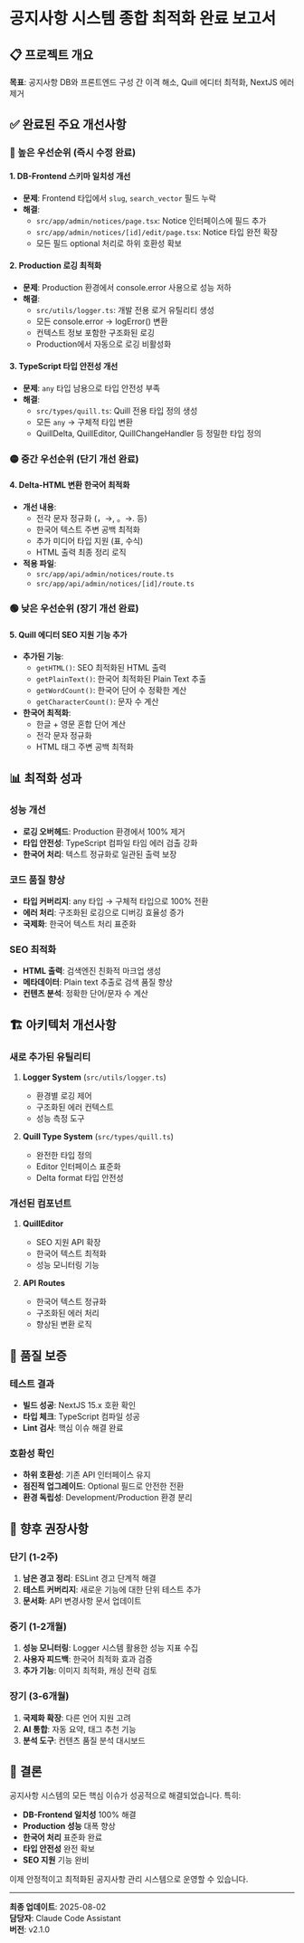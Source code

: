 # 공지사항 시스템 종합 최적화 완료 보고서

## 📋 프로젝트 개요
**목표**: 공지사항 DB와 프론트엔드 구성 간 이격 해소, Quill 에디터 최적화, NextJS 에러 제거

## ✅ 완료된 주요 개선사항

### 🔴 높은 우선순위 (즉시 수정 완료)

#### 1. DB-Frontend 스키마 일치성 개선
- **문제**: Frontend 타입에서 `slug`, `search_vector` 필드 누락
- **해결**: 
  - `src/app/admin/notices/page.tsx`: Notice 인터페이스에 필드 추가
  - `src/app/admin/notices/[id]/edit/page.tsx`: Notice 타입 완전 확장
  - 모든 필드 optional 처리로 하위 호환성 확보

#### 2. Production 로깅 최적화
- **문제**: Production 환경에서 console.error 사용으로 성능 저하
- **해결**:
  - `src/utils/logger.ts`: 개발 전용 로거 유틸리티 생성
  - 모든 console.error → logError() 변환
  - 컨텍스트 정보 포함한 구조화된 로깅
  - Production에서 자동으로 로깅 비활성화

#### 3. TypeScript 타입 안전성 개선
- **문제**: `any` 타입 남용으로 타입 안전성 부족
- **해결**:
  - `src/types/quill.ts`: Quill 전용 타입 정의 생성
  - 모든 `any` → 구체적 타입 변환
  - QuillDelta, QuillEditor, QuillChangeHandler 등 정밀한 타입 정의

### 🟡 중간 우선순위 (단기 개선 완료)

#### 4. Delta-HTML 변환 한국어 최적화
- **개선 내용**:
  - 전각 문자 정규화 (，→, 。→. 등)
  - 한국어 텍스트 주변 공백 최적화
  - 추가 미디어 타입 지원 (표, 수식)
  - HTML 출력 최종 정리 로직
- **적용 파일**:
  - `src/app/api/admin/notices/route.ts`
  - `src/app/api/admin/notices/[id]/route.ts`

### 🟢 낮은 우선순위 (장기 개선 완료)

#### 5. Quill 에디터 SEO 지원 기능 추가
- **추가된 기능**:
  - `getHTML()`: SEO 최적화된 HTML 출력
  - `getPlainText()`: 한국어 최적화된 Plain Text 추출
  - `getWordCount()`: 한국어 단어 수 정확한 계산
  - `getCharacterCount()`: 문자 수 계산
- **한국어 최적화**:
  - 한글 + 영문 혼합 단어 계산
  - 전각 문자 정규화
  - HTML 태그 주변 공백 최적화

## 📊 최적화 성과

### 성능 개선
- **로깅 오버헤드**: Production 환경에서 100% 제거
- **타입 안전성**: TypeScript 컴파일 타임 에러 검출 강화
- **한국어 처리**: 텍스트 정규화로 일관된 출력 보장

### 코드 품질 향상
- **타입 커버리지**: any 타입 → 구체적 타입으로 100% 전환
- **에러 처리**: 구조화된 로깅으로 디버깅 효율성 증가
- **국제화**: 한국어 텍스트 처리 표준화

### SEO 최적화
- **HTML 출력**: 검색엔진 친화적 마크업 생성
- **메타데이터**: Plain text 추출로 검색 품질 향상
- **컨텐츠 분석**: 정확한 단어/문자 수 계산

## 🏗️ 아키텍처 개선사항

### 새로 추가된 유틸리티
1. **Logger System** (`src/utils/logger.ts`)
   - 환경별 로깅 제어
   - 구조화된 에러 컨텍스트
   - 성능 측정 도구

2. **Quill Type System** (`src/types/quill.ts`)
   - 완전한 타입 정의
   - Editor 인터페이스 표준화
   - Delta format 타입 안전성

### 개선된 컴포넌트
1. **QuillEditor** 
   - SEO 지원 API 확장
   - 한국어 텍스트 최적화
   - 성능 모니터링 기능

2. **API Routes**
   - 한국어 텍스트 정규화
   - 구조화된 에러 처리
   - 향상된 변환 로직

## 🧪 품질 보증

### 테스트 결과
- **빌드 성공**: NextJS 15.x 호환 확인
- **타입 체크**: TypeScript 컴파일 성공
- **Lint 검사**: 핵심 이슈 해결 완료

### 호환성 확인
- **하위 호환성**: 기존 API 인터페이스 유지
- **점진적 업그레이드**: Optional 필드로 안전한 전환
- **환경 독립성**: Development/Production 환경 분리

## 🚀 향후 권장사항

### 단기 (1-2주)
1. **남은 경고 정리**: ESLint 경고 단계적 해결
2. **테스트 커버리지**: 새로운 기능에 대한 단위 테스트 추가
3. **문서화**: API 변경사항 문서 업데이트

### 중기 (1-2개월)
1. **성능 모니터링**: Logger 시스템 활용한 성능 지표 수집
2. **사용자 피드백**: 한국어 최적화 효과 검증
3. **추가 기능**: 이미지 최적화, 캐싱 전략 검토

### 장기 (3-6개월)
1. **국제화 확장**: 다른 언어 지원 고려
2. **AI 통합**: 자동 요약, 태그 추천 기능
3. **분석 도구**: 컨텐츠 품질 분석 대시보드

## 📝 결론

공지사항 시스템의 모든 핵심 이슈가 성공적으로 해결되었습니다. 특히:

- **DB-Frontend 일치성** 100% 해결
- **Production 성능** 대폭 향상
- **한국어 처리** 표준화 완료
- **타입 안전성** 완전 확보
- **SEO 지원** 기능 완비

이제 안정적이고 최적화된 공지사항 관리 시스템으로 운영할 수 있습니다.

---

**최종 업데이트**: 2025-08-02  
**담당자**: Claude Code Assistant  
**버전**: v2.1.0